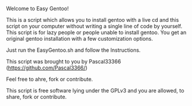Welcome to Easy Gentoo!

This is a script which allows you to install gentoo with a live cd and this script on your computer
without writing a single line of code by yourself.
This script is for lazy people or people unable to install gentoo.
You get an original gentoo installation with a few customization options.

Just run the EasyGentoo.sh and follow the Instructions.

This script was brought to you by Pascal33366 (https://github.com/Pascal3366/)

Feel free to ahre, fork or contribute.

This script is free software lying under the GPLv3 and you are allowed, to share, fork or contribute.
